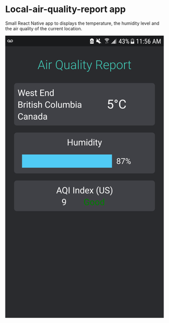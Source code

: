 # Local-air-quality-report app

Small React Native app to displays the temperature, the humidity level and the air quality of the current location.

![alt text](screenshots/app.png)
